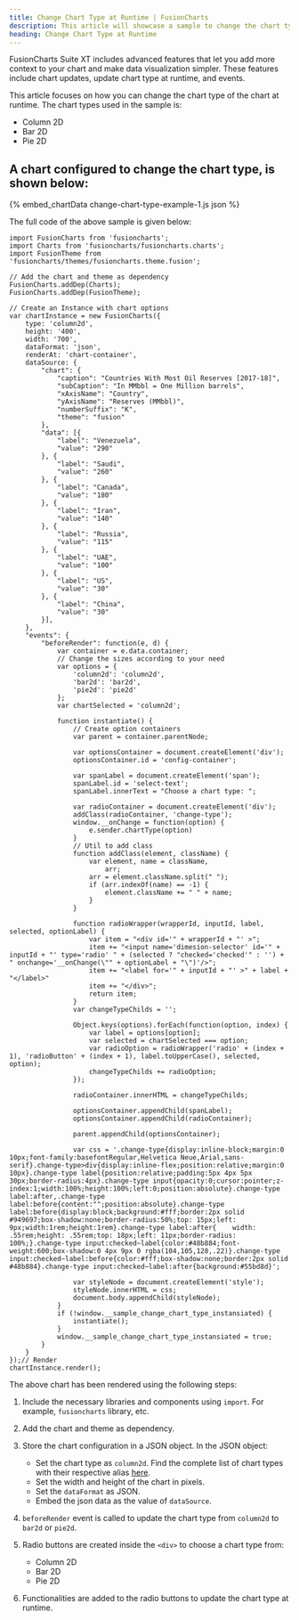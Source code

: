 ```yaml
---
title: Change Chart Type at Runtime | FusionCharts
description: This article will showcase a sample to change the chart type at runtime.
heading: Change Chart Type at Runtime
---
```


FusionCharts Suite XT includes advanced features that let you add more context to your chart and make data visualization simpler. These features include chart updates, update chart type at runtime, and events.

This article focuses on how you can change the chart type of the chart at runtime. The chart types used in the sample is:

* Column 2D
* Bar 2D
* Pie 2D

## A chart configured to change the chart type, is shown below:

{% embed_chartData change-chart-type-example-1.js json %}

The full code of the above sample is given below:

```
import FusionCharts from 'fusioncharts';
import Charts from 'fusioncharts/fusioncharts.charts';
import FusionTheme from 'fusioncharts/themes/fusioncharts.theme.fusion';

// Add the chart and theme as dependency
FusionCharts.addDep(Charts);
FusionCharts.addDep(FusionTheme);

// Create an Instance with chart options
var chartInstance = new FusionCharts({
    type: 'column2d',
    height: '400',
    width: '700',
    dataFormat: 'json',
    renderAt: 'chart-container',
    dataSource: {
        "chart": {
            "caption": "Countries With Most Oil Reserves [2017-18]",
            "subCaption": "In MMbbl = One Million barrels",
            "xAxisName": "Country",
            "yAxisName": "Reserves (MMbbl)",
            "numberSuffix": "K",
            "theme": "fusion"
        },
        "data": [{
            "label": "Venezuela",
            "value": "290"
        }, {
            "label": "Saudi",
            "value": "260"
        }, {
            "label": "Canada",
            "value": "180"
        }, {
            "label": "Iran",
            "value": "140"
        }, {
            "label": "Russia",
            "value": "115"
        }, {
            "label": "UAE",
            "value": "100"
        }, {
            "label": "US",
            "value": "30"
        }, {
            "label": "China",
            "value": "30"
        }],
    },
    "events": {
        "beforeRender": function(e, d) {
            var container = e.data.container;
            // Change the sizes according to your need
            var options = {
                'column2d': 'column2d',
                'bar2d': 'bar2d',
                'pie2d': 'pie2d'
            };
            var chartSelected = 'column2d';

            function instantiate() {
                // Create option containers
                var parent = container.parentNode;

                var optionsContainer = document.createElement('div');
                optionsContainer.id = 'config-container';

                var spanLabel = document.createElement('span');
                spanLabel.id = 'select-text';
                spanLabel.innerText = "Choose a chart type: ";

                var radioContainer = document.createElement('div');
                addClass(radioContainer, 'change-type');
                window.__onChange = function(option) {
                    e.sender.chartType(option)
                }
                // Util to add class
                function addClass(element, className) {
                    var element, name = className,
                        arr;
                    arr = element.className.split(" ");
                    if (arr.indexOf(name) == -1) {
                        element.className += " " + name;
                    }
                }

                function radioWrapper(wrapperId, inputId, label, selected, optionLabel) {
                    var item = "<div id='" + wrapperId + "' >";
                    item += "<input name='dimesion-selector' id='" + inputId + "' type='radio' " + (selected ? "checked='checked'" : '') + " onchange='__onChange(\"" + optionLabel + "\")'/>";
                    item += "<label for='" + inputId + "' >" + label + "</label>"
                    item += "</div>";
                    return item;
                }
                var changeTypeChilds = '';

                Object.keys(options).forEach(function(option, index) {
                    var label = options[option];
                    var selected = chartSelected === option;
                    var radioOption = radioWrapper('radio' + (index + 1), 'radioButton' + (index + 1), label.toUpperCase(), selected, option);
                    changeTypeChilds += radioOption;
                });

                radioContainer.innerHTML = changeTypeChilds;

                optionsContainer.appendChild(spanLabel);
                optionsContainer.appendChild(radioContainer);

                parent.appendChild(optionsContainer);

                var css = '.change-type{display:inline-block;margin:0 10px;font-family:basefontRegular,Helvetica Neue,Arial,sans-serif}.change-type>div{display:inline-flex;position:relative;margin:0 10px}.change-type label{position:relative;padding:5px 4px 5px 30px;border-radius:4px}.change-type input{opacity:0;cursor:pointer;z-index:1;width:100%;height:100%;left:0;position:absolute}.change-type label:after,.change-type label:before{content:"";position:absolute}.change-type label:before{display:block;background:#fff;border:2px solid #949697;box-shadow:none;border-radius:50%;top: 15px;left: 9px;width:1rem;height:1rem}.change-type label:after{    width: .55rem;height: .55rem;top: 18px;left: 11px;border-radius: 100%;}.change-type input:checked~label{color:#48b884;font-weight:600;box-shadow:0 4px 9px 0 rgba(104,105,128,.22)}.change-type input:checked~label:before{color:#fff;box-shadow:none;border:2px solid #48b884}.change-type input:checked~label:after{background:#55bd8d}';

                var styleNode = document.createElement('style');
                styleNode.innerHTML = css;
                document.body.appendChild(styleNode);
            }
            if (!window.__sample_change_chart_type_instansiated) {
                instantiate();
            }
            window.__sample_change_chart_type_instansiated = true;
        }
    }
});// Render
chartInstance.render();
```

The above chart has been rendered using the following steps:

1. Include the necessary libraries and components using `import`. For example, `fusioncharts` library, etc.

2. Add the chart and theme as dependency. 

3. Store the chart configuration in a JSON object. In the JSON object:
    * Set the chart type as `column2d`. Find the complete list of chart types with their respective alias [here](https://www.fusioncharts.com/dev/chart-guide/list-of-charts).
    * Set the width and height of the chart in pixels. 
    * Set the `dataFormat` as JSON.
    * Embed the json data as the value of `dataSource`.

4. `beforeRender` event is called to update the chart type from `column2d` to `bar2d` or `pie2d`.

5. Radio buttons are created inside the `<div>` to choose a chart type from:
	* Column 2D
	* Bar 2D
	* Pie 2D

6. Functionalities are added to the radio buttons to update the chart type at runtime.
